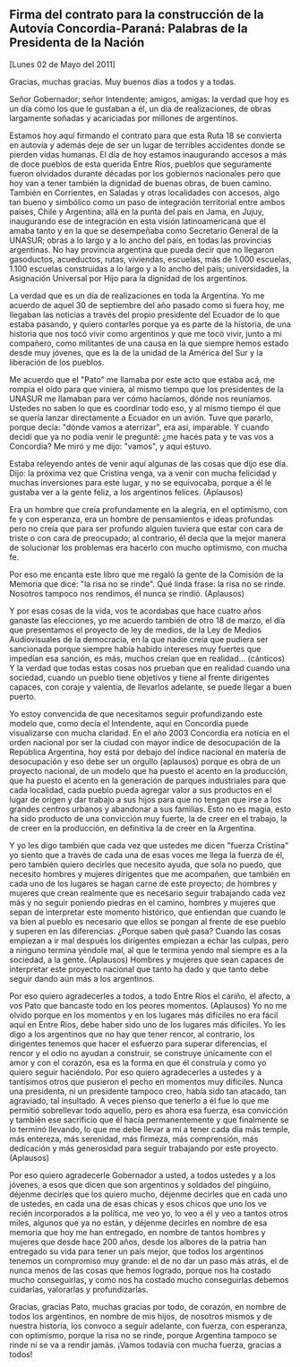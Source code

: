Firma del contrato para la construcción de la Autovía Concordia-Paraná: Palabras de la Presidenta de la Nación
--------------------------------------------------------------------------------------------------------------

[Lunes 02 de Mayo del 2011]

Gracias, muchas gracias. Muy buenos días a todos y a todas.

Señor Gobernador; señor Intendente; amigos, amigas: la verdad que hoy es
un día como los que le gustaban a él, un día de realizaciones, de obras
largamente soñadas y acariciadas por millones de argentinos.

Estamos hoy aquí firmando el contrato para que esta Ruta 18 se convierta
en autovía y además deje de ser un lugar de terribles accidentes donde
se pierden vidas humanas. El día de hoy estamos inaugurando accesos a
más de doce pueblos de esta querida Entre Ríos, pueblos que seguramente
fueron olvidados durante décadas por los gobiernos nacionales pero que
hoy van a tener también la dignidad de buenas obras, de buen camino.
También en Corrientes, en Saladas y otras localidades con accesos, algo
tan bueno y simbólico como un paso de integración territorial entre
ambos países, Chile y Argentina; allá en la punta del país en Jama, en
Jujuy, inaugurando ese de integración en esta visión latinoamericana que
él amaba tanto y en la que se desempeñaba como Secretario General de la
UNASUR; obras a lo largo y a lo ancho del país, en todas las provincias
argentinas. No hay provincia argentina que pueda decir que no llegaron
gasoductos, acueductos, rutas, viviendas, escuelas, más de 1.000
escuelas, 1.100 escuelas construidas a lo largo y a lo ancho del país;
universidades, la Asignación Universal por Hijo para la dignidad de los
argentinos.

La verdad que es un día de realizaciones en toda la Argentina. Yo me
acuerdo de aquel 30 de septiembre del año pasado como si fuera hoy, me
llegaban las noticias a través del propio presidente del Ecuador de lo
que estaba pasando, y quiero contarles porque ya es parte de la
historia, de una historia que nos tocó vivir como argentinos y que me
tocó vivir, junto a mi compañero, como militantes de una causa en la que
siempre hemos estado desde muy jóvenes, que es la de la unidad de la
América del Sur y la liberación de los pueblos.

Me acuerdo que el "Pato" me llamaba por este acto que estaba acá, me
rompía el oído para que viniera, al mismo tiempo que los presidentes de
la UNASUR me llamaban para ver cómo hacíamos, dónde nos reuníamos.
Ustedes no saben lo que es coordinar todo eso, y al mismo tiempo él que
se quería lanzar directamente a Ecuador en un avión. Tuve que pararlo,
porque decía: "dónde vamos a aterrizar", era así, imparable. Y cuando
decidí que ya no podía venir le pregunté: ¿me hacés pata y te vas vos a
Concordia? Me miró y me dijo: "vamos", y aquí estuvo.

Estaba releyendo antes de venir aquí algunas de las cosas que dijo ese
día. Dijo: la próxima vez que Cristina venga, va a venir con mucha
felicidad y muchas inversiones para este lugar, y no se equivocaba,
porque a él le gustaba ver a la gente feliz, a los argentinos felices.
(Aplausos)

Era un hombre que creía profundamente en la alegría, en el optimismo,
con fe y con esperanza, era un hombre de pensamientos e ideas profundas
pero no creía que para ser profundo alguien tuviera que estar con cara
de triste o con cara de preocupado; al contrario, él decía que la mejor
manera de solucionar los problemas era hacerlo con mucho optimismo, con
mucha fe.

Por eso me encanta este libro que me regaló la gente de la Comisión de
la Memoria que dice: "la risa no se rinde". Qué linda frase: la risa no
se rinde. Nosotros tampoco nos rendimos, él nunca se rindió. (Aplausos)

Y por esas cosas de la vida, vos te acordabas que hace cuatro años
ganaste las elecciones, yo me acuerdo también de otro 18 de marzo, el
día que presentamos el proyecto de ley de medios, de la Ley de Medios
Audiovisuales de la democracia, en la que nadie creía que pudiera ser
sancionada porque siempre había habido intereses muy fuertes que
impedían esa sanción, es más, muchos creían que en realidad...
(cánticos) Y la verdad que todas estas cosas nos prueban que en realidad
cuando una sociedad, cuando un pueblo tiene objetivos y tiene al frente
dirigentes capaces, con coraje y valentía, de llevarlos adelante, se
puede llegar a buen puerto.

Yo estoy convencida de que necesitamos seguir profundizando este modelo
que, como decía el Intendente, aquí en Concordia puede visualizarse con
mucha claridad. En el año 2003 Concordia era noticia en el orden
nacional por ser la ciudad con mayor índice de desocupación de la
República Argentina, hoy está por debajo del índice nacional en materia
de desocupación y eso debe ser un orgullo (aplausos) porque es obra de
un proyecto nacional, de un modelo que ha puesto el acento en la
producción, que ha puesto el acento en la generación de parques
industriales para que cada localidad, cada pueblo pueda agregar valor a
sus productos en el lugar de origen y dar trabajo a sus hijos para que
no tengan que irse a los grandes centros urbanos y abandonar a sus
familias. Esto no es magia, esto ha sido producto de una convicción muy
fuerte, la de creer en el trabajo, la de creer en la producción, en
definitiva la de creer en la Argentina.

Y yo les digo también que cada vez que ustedes me dicen "fuerza
Cristina" yo siento que a través de cada una de esas voces me llega la
fuerza de él, pero también quiero decirles que necesito ayuda, que sola
no puedo, que necesito hombres y mujeres dirigentes que me acompañen,
que también en cada uno de los lugares se hagan carne de este proyecto;
de hombres y mujeres que crean realmente que es necesario seguir
trabajando cada vez más y no seguir poniendo piedras en el camino,
hombres y mujeres que sepan de interpretar este momento histórico, que
entiendan que cuando le va bien al pueblo es necesario que ellos se
pongan al frente de ese pueblo y superen en las diferencias. ¿Porque
saben qué pasa? Cuando las cosas empiezan a ir mal después los
dirigentes empiezan a echar las culpas, pero a ninguno termina yéndole
mal, al que le termina yendo mal siempre es a la sociedad, a la gente.
(Aplausos) Hombres y mujeres que sean capaces de interpretar este
proyecto nacional que tanto ha dado y que tanto debe seguir dando aún
más a los argentinos.

Por eso quiero agradecerles a todos, a todo Entre Ríos el cariño, el
afecto, a vos Pato que bancaste todo en los peores momentos. (Aplausos)
Yo no me olvido porque en los momentos y en los lugares más difíciles no
era fácil aquí en Entre Ríos, debe haber sido uno de los lugares más
difíciles. Yo les digo a los argentinos que no hay que tener rencor, al
contrario, los dirigentes tenemos que hacer el esfuerzo para superar
diferencias, el rencor y el odio no ayudan a construir, se construye
únicamente con el amor y con el corazón, esa es la forma en que él
construía y como yo quiero seguir haciéndolo. Por eso quiero
agradecerles a ustedes y a tantísimos otros que pusieron el pecho en
momentos muy difíciles. Nunca una presidenta, ni un presidente tampoco
creo, había sido tan atacado, tan agraviado, tal insultado. A veces
pienso que tenerlo a él fue lo que me permitió sobrellevar todo aquello,
pero es ahora esa fuerza, esa convicción y también ese sacrificio que él
hacía permanentemente y que finalmente se lo terminó llevando, lo que me
debe llevar a mí a tener cada día más temple, más entereza, más
serenidad, más firmeza, más comprensión, más dedicación y más
generosidad para seguir trabajando por este proyecto. (Aplausos)

Por eso quiero agradecerle Gobernador a usted, a todos ustedes y a los
jóvenes, a esos que dicen que son argentinos y soldados del pingüino,
déjenme decirles que los quiero mucho, déjenme decirles que en cada uno
de ustedes, en cada una de esas chicas y esos chicos que uno los ve
recién incorporados a la política, me veo yo, lo veo a él y veo a tantos
otros miles, algunos que ya no están, y déjenme decirles en nombre de
esa memoria que hoy me han entregado, en nombre de tantos hombres y
mujeres que desde hace 200 años, desde los albores de la patria han
entregado su vida para tener un país mejor, que todos los argentinos
tenemos un compromiso muy grande: el de no dar un paso más atrás, el de
nunca menos de las cosas que hemos logrado, porque nos ha costado mucho
conseguirlas, y como nos ha costado mucho conseguirlas debemos
cuidarlas, valorarlas y profundizarlas.

Gracias, gracias Pato, muchas gracias por todo, de corazón, en nombre de
todos los argentinos, en nombre de mis hijos, de nosotros mismos y de
nuestra historia, los convoco a seguir adelante, con fuerza, con
esperanza, con optimismo, porque la risa no se rinde, porque Argentina
tampoco se rinde ni se va a rendir jamás. ¡Vamos todavía con mucha
fuerza, gracias a todos!
